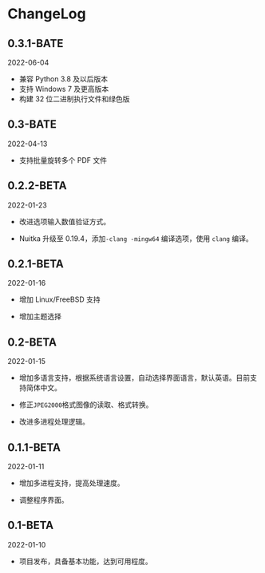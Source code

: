 # ChangeLog

## 0.3.1-BATE

2022-06-04

- 兼容 Python 3.8 及以后版本
- 支持 Windows 7 及更高版本
- 构建 32 位二进制执行文件和绿色版

## 0.3-BATE

2022-04-13

- 支持批量旋转多个 PDF 文件



## 0.2.2-BETA

2022-01-23

- 改进选项输入数值验证方式。

- Nuitka 升级至 0.19.4，添加`-clang -mingw64` 编译选项，使用 `clang` 编译。



## 0.2.1-BETA

2022-01-16

- 增加 Linux/FreeBSD 支持

- 增加主题选择



## 0.2-BETA

2022-01-15

- 增加多语言支持，根据系统语言设置，自动选择界面语言，默认英语。目前支持简体中文。

- 修正`JPEG2000`格式图像的读取、格式转换。
- 改进多进程处理逻辑。



## 0.1.1-BETA

2022-01-11

- 增加多进程支持，提高处理速度。

- 调整程序界面。



## 0.1-BETA

2022-01-10

- 项目发布，具备基本功能，达到可用程度。